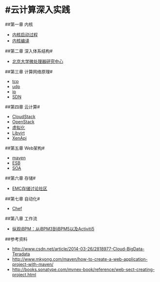 #云计算深入实践
=====

##第一章 内核
* [内核启动过程](./内核启动过程.md)
* [内核编译](./内核编译.md)

##第二章 深入体系结构#
* [北京大学微处理器研究中心](http://mprc.pku.edu.cn/index.htm)

##第三章 计算网络原理#
* [tcp](./tcp.md)
* [udp](./udp)
* [ip](./ip)
* [SDN](./sdn.md)

##第四章 云计算#
* [CloudStack](./cloudstack.md)
* [OpenStack](./OpenStack.md)
* [虚拟化](./虚拟化.md)
* [Libvirt](./libvirt/libvirt.md)
* [XenApi](./xen/xenapi.md)
 
##第五章 Web架构#
* [maven](./maven.md)
* [ESB](./esb.md)
* [SOA](./soa.md)

##第六章 存储#
* [EMC存储讨论社区](https://community.emc.com/docs/DOC-19472)


##第七章 自动化#
* [Chef](https://learnchef.opscode.com/)


##第八章 工作流
* [纵观jBPM：从jBPM3到jBPM5以及Activiti5](http://www.infoq.com/cn/articles/rh-jbpm5-activiti5)

##参考资料
- http://www.csdn.net/article/2014-03-26/2818977-Cloud-BigData-Teradata
- http://www.mkyong.com/maven/how-to-create-a-web-application-project-with-maven/
- http://books.sonatype.com/mvnex-book/reference/web-sect-creating-project.html
